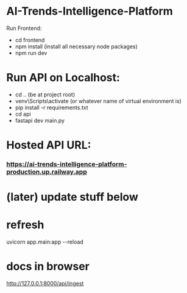 # AI-Trends-Intelligence-Platform
Run Frontend:
- cd frontend
- npm install (install all necessary node packages)
- npm run dev

# Run API on Localhost:
- cd .. (be at project root)
- venv\Scripts\activate (or whatever name of virtual environment is)
- pip install -r requirements.txt
- cd api
- fastapi dev main.py

# Hosted API URL:
### https://ai-trends-intelligence-platform-production.up.railway.app


# (later) update stuff below
# refresh
uvicorn app.main:app --reload
# docs in browser
http://127.0.0.1:8000/api/ingest
